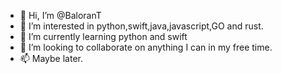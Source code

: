 - 👋 Hi, I’m @BaloranT
- 👀 I’m interested in python,swift,java,javascript,GO and rust. 
- 🌱 I’m currently learning python and swift
- 💞️ I’m looking to collaborate on anything I can in my free time.
- 📫 Maybe later.

<!---
BaloranT/BaloranT is a ✨ special ✨ repository because its `README.md` (this file) appears on your GitHub profile.
You can click the Preview link to take a look at your changes.
--->
